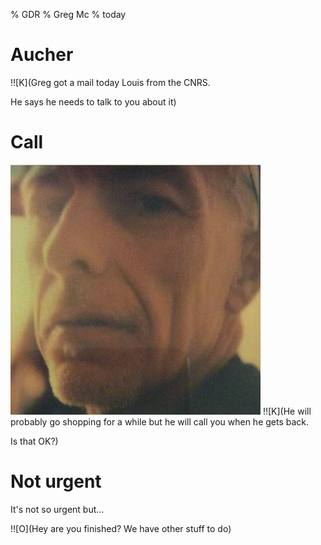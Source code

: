 % GDR
% Greg Mc
% today

# Aucher

!![K](Greg got a mail today Louis from the CNRS.

He says he needs to talk to you about it)

# Call

![](me.jpg)
!![K](He will probably go shopping for a while
but he will call you when he gets back.

Is that OK?)

# Not urgent

It's not so urgent but...

!![O](Hey are you finished? We have other stuff to do)

